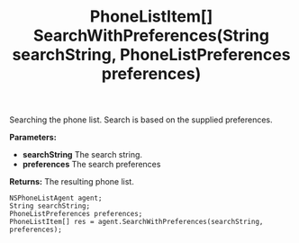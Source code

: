 ﻿---
uid: crmscript_ref_NSPhoneListAgent_SearchWithPreferences
title: PhoneListItem[] SearchWithPreferences(String searchString, PhoneListPreferences preferences)
intellisense: NSPhoneListAgent.SearchWithPreferences
keywords: NSPhoneListAgent, SearchWithPreferences
so.topic: reference
---

Searching the phone list. Search is based on the supplied preferences.

**Parameters:**
 - **searchString** The search string.
 - **preferences** The search preferences

**Returns:** The resulting phone list.

```crmscript
NSPhoneListAgent agent;
String searchString;
PhoneListPreferences preferences;
PhoneListItem[] res = agent.SearchWithPreferences(searchString, preferences);
```

